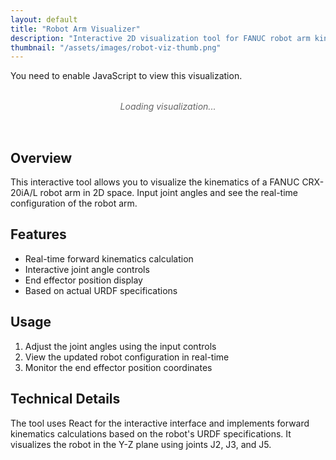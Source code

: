 ```yaml
---
layout: default
title: "Robot Arm Visualizer"
description: "Interactive 2D visualization tool for FANUC robot arm kinematics"
thumbnail: "/assets/images/robot-viz-thumb.png"
---
```


<div id="robot-viz-root">
    <noscript>You need to enable JavaScript to view this visualization.</noscript>
    <div class="loading">Loading visualization...</div>
</div>

<script crossorigin src="https://unpkg.com/react@18/umd/react.production.min.js"></script>
<script crossorigin src="https://unpkg.com/react-dom@18/umd/react-dom.production.min.js"></script>
<script src="https://unpkg.com/@babel/standalone/babel.min.js"></script>
<script src="https://cdn.tailwindcss.com"></script>

<style>
    .card {
        background-color: white;
        border-radius: 0.5rem;
        box-shadow: 0 1px 3px 0 rgba(0, 0, 0, 0.1), 0 1px 2px 0 rgba(0, 0, 0, 0.06);
        margin: 1rem;
        padding: 1rem;
    }
    
    .input {
        width: 100%;
        padding: 0.5rem;
        border: 1px solid #e2e8f0;
        border-radius: 0.375rem;
        margin-top: 0.25rem;
        margin-bottom: 1rem;
    }
    
    .label {
        font-size: 0.875rem;
        font-weight: 500;
        color: #1a202c;
    }
    
    .card-header {
        padding: 1.25rem 1.25rem 0;
    }
    
    .card-title {
        font-size: 1.25rem;
        font-weight: 600;
        color: #1a202c;
    }
    
    .card-content {
        padding: 1.25rem;
    }

    .loading {
        text-align: center;
        padding: 2rem;
        font-style: italic;
        color: #666;
    }
</style>

<script type="text/babel" src="{{ site.baseurl }}/assets/js/robot-viz.js"></script>

<style>
.site-content h2 { font-size: 1.875rem !important; font-weight: 600 !important; margin: 1.5rem 0 1rem 0 !important; }
.site-content h3 { font-size: 1.5rem !important; font-weight: 600 !important; margin: 1.25rem 0 0.75rem 0 !important; }

/* Unordered lists */
.site-content ul { margin: 1rem 0 !important; padding-left: 1.5rem !important; }
.site-content ul li { list-style-type: disc !important; margin: 0.25rem 0 !important; }

/* Ordered (numbered) lists */
.site-content ol { margin: 1rem 0 !important; padding-left: 1.5rem !important; }
.site-content ol li { list-style-type: decimal !important; margin: 0.25rem 0 !important; }

.site-content strong { font-weight: 700 !important; }
</style>

## Overview

This interactive tool allows you to visualize the kinematics of a FANUC CRX-20iA/L robot arm in 2D space. Input joint angles and see the real-time configuration of the robot arm.

## Features

- Real-time forward kinematics calculation
- Interactive joint angle controls
- End effector position display
- Based on actual URDF specifications

## Usage

1. Adjust the joint angles using the input controls
2. View the updated robot configuration in real-time
3. Monitor the end effector position coordinates

## Technical Details

The tool uses React for the interactive interface and implements forward kinematics calculations based on the robot's URDF specifications. It visualizes the robot in the Y-Z plane using joints J2, J3, and J5.